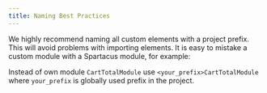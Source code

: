 ```yaml
---
title: Naming Best Practices
---
```


We highly recommend naming all custom elements with a project prefix. This will avoid problems with importing elements. It is easy to mistake a custom module with a Spartacus module, for example:

Instead of own module `CartTotalModule` use `<your_prefix>CartTotalModule` where `your_prefix` is globally used prefix in the project.

